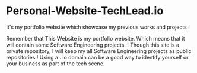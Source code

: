 # Personal-Website-TechLead.io
It's my portfolio website which showcase my previous works and projects !

Remember that This Website is my portfolio website. Which means that it will contain some Software Engineering projects. !
Though this site is a private repository, I will keep my all Software Engineering projects as public repositories !
Using a . io domain can be a good way to identify yourself or your business as part of the tech scene.
